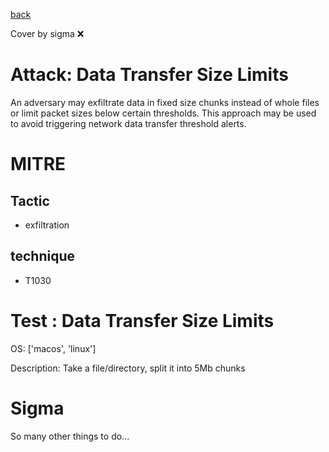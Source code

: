 [back](../index.md)

Cover by sigma :x: 

# Attack: Data Transfer Size Limits

 An adversary may exfiltrate data in fixed size chunks instead of whole files or limit packet sizes below certain thresholds. This approach may be used to avoid triggering network data transfer threshold alerts.

# MITRE
## Tactic
  - exfiltration

## technique
  - T1030

# Test : Data Transfer Size Limits

OS: ['macos', 'linux']

Description: Take a file/directory, split it into 5Mb chunks


# Sigma

 So many other things to do...